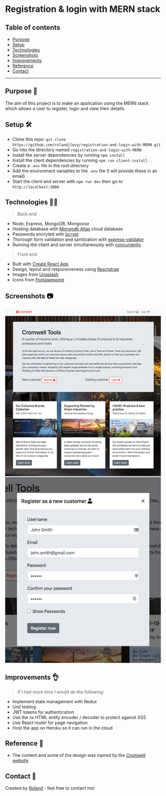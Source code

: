 # Registration & login with MERN stack

## Table of contents

- [Purpose](#purpose-)
- [Setup](#setup--)
- [Technologies](#technologies-)
- [Screenshots](#screenshots-)
- [Improvements](#improvements-)
- [Reference](#reference-)
- [Contact](#contact-)

---

## Purpose 🎯

The aim of this project is to make an application using the MERN stack which allows a user to register, login and view their details.

## Setup 🛠️

- Clone this repo: `git clone https://github.com/rolandjlevy/registration-and-login-with-MERN.git`
- Go into the directory named `registration-and-login-with-MERN`
- Install the server dependencies by running `npm install`
- Install the client dependencies by running `npm run client-install`
- Create a `.env` file in the root directory
- Add the environment variables to the `.env` file (I will provide these in an email)
- Start the client and server with `npm run dev` then go to `http://localhost:3000`

## Technologies 👨‍💻

> Back end

- Node, Express, MongoDB, Mongoose
- Hosting database with [Mongodb Atlas](https://www.mongodb.com/cloud/atlas) cloud database
- Passwords encryted with [bcrypt](https://www.npmjs.com/package/bcrypt)
- Thorough form validation and sanitization with [express-validator](https://express-validator.github.io/docs/)
- Running the client and server simultaneously with [concurrently](https://www.npmjs.com/package/concurrently)

> Front end

- Built with [Create React App](https://reactjs.org/docs/create-a-new-react-app.html)
- Design, layout and responsiveness using [Reactstrap](https://reactstrap.github.io)
- Images from [Unsplash](https://unsplash.com/)
- Icons from [Fontawesome](https://fontawesome.com/how-to-use/on-the-web/using-with/react)

## Screenshots 📷

![homepage](./client/src/images/screen-grab-homepage.jpg)
![modal](./client/src/images/screen-grab-modal.jpg)

## Improvements 👌

> If I had more time I would do the following:

- Implement state management with Redux
- Unit testing
- JWT tokens for authentication
- Use the `he` HTML entity encoder / decoder to protect against XSS
- Use React router for page navigation
- Host the app on Heroku so it can run in the cloud

## Reference 📙

- The content and some of the design was inpired by the [Cromwell website](https://www.cromwell.co.uk)

## Contact 📧

Created by [Roland](https://rolandlevy.co.uk) - feel free to contact me!
